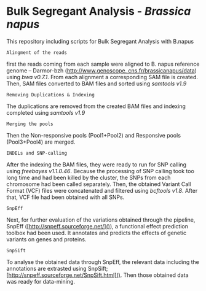 # Bulk Segregant Analysis - *Brassica napus*
This repository including scripts for Bulk Segregant Analysis with B.napus

```Alingment of the reads```

first the reads coming from each sample were aligned to B. napus reference genome – Darmor-bzh ([http://www.genoscope. cns.fr/brassicanapus/data]()) using *bwa v0.7.1*. From each alignment a corresponding SAM file is created. Then, SAM files converted to BAM files and sorted using *samtools v1.9* 


```Removing Duplications & Indexing```

The duplications are removed from the created BAM files and indexing completed using *samtools v1.9*  


```Merging the pools```

Then the Non-responsive pools (Pool1+Pool2) and Responsive pools (Pool3+Pool4) are merged. 


```INDELs and SNP-calling```

After the indexing the BAM files, they were ready to run for SNP calling using *freebayes v1.1.0.46*. Because the processing of SNP calling took too long time and had been killed by the cluster, the SNPs from each chromosome had been called separately. Then, the obtained Variant Call Format (VCF) files were concatenated and filtered using *bcftools v1.8*. After that, VCF file had been obtained with all SNPs. 

```SnpEff```

Next, for further evaluation of the variations obtained through the pipeline, SnpEff ([http://snpeff.sourceforge.net/]()), a functional effect prediction toolbox had been used. It annotates and predicts the effects of genetic variants on genes and proteins.

```SnpSift```

To analyse the obtained data through SnpEff, the relevant data including the annotations are extrasted using SnpSift; [http://snpeff.sourceforge.net/SnpSift.html](). Then those obtained data was ready for data-mining.